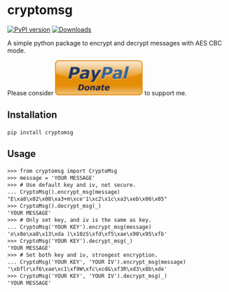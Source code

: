 # cryptomsg
[![PyPI version](https://badge.fury.io/py/cryptomsg.svg)](https://badge.fury.io/py/cryptomsg) [![Downloads](https://pepy.tech/badge/cryptomsg)](https://pepy.tech/project/cryptomsg)

A simple python package to encrypt and decrypt messages with AES CBC mode.

Please consider [![Paypal Donate](https://github.com/jacklinquan/images/blob/master/paypal_donate_button_200x80.png)](https://www.paypal.me/jacklinquan) to support me.

## Installation
`pip install cryptomsg`

## Usage
```
>>> from cryptomsg import CryptoMsg
>>> message = 'YOUR MESSAGE'
>>> # Use default key and iv, not secure.
... CryptoMsg().encrypt_msg(message)
"E\xa8\x02\x08\xa3+m\xce'1\xc2\x1c\xa3\xeb\x06\x05"
>>> CryptoMsg().decrypt_msg(_)
'YOUR MESSAGE'
>>> # Only set key, and iv is the same as key.
... CryptoMsg('YOUR KEY').encrypt_msg(message)
'o\x8e\xa8\x13\xda )\x10zS\xfd\xf5\xae\x90\x95\xfb'
>>> CryptoMsg('YOUR KEY').decrypt_msg(_)
'YOUR MESSAGE'
>>> # Set both key and iv, strongest encryption. 
... CryptoMsg('YOUR KEY', 'YOUR IV').encrypt_msg(message)
'\xbflr\xf6\xae\xc1\xf9W\xfc\xcd&\xf3R\xd3\x8b\xde'
>>> CryptoMsg('YOUR KEY', 'YOUR IV').decrypt_msg(_)
'YOUR MESSAGE'
```
